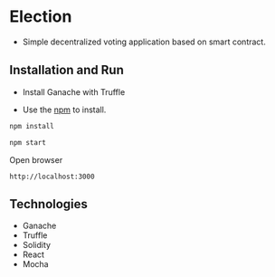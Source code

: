 # Election

- Simple decentralized voting application based on smart contract. 

## Installation and Run

- Install Ganache with Truffle

- Use the [npm](https://www.npmjs.com/) to install.

```bash
npm install
```
```bash
npm start
```

Open browser
```
http://localhost:3000
```

## Technologies

- Ganache
- Truffle
- Solidity
- React
- Mocha
